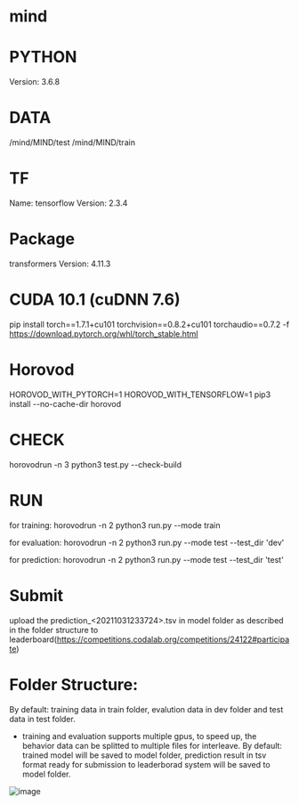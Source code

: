# mind

# PYTHON
Version: 3.6.8

# DATA
/mind/MIND/test
/mind/MIND/train

# TF
Name: tensorflow
Version: 2.3.4

# Package
transformers
Version: 4.11.3

# CUDA 10.1 (cuDNN 7.6)
pip install torch==1.7.1+cu101 torchvision==0.8.2+cu101 torchaudio==0.7.2 -f https://download.pytorch.org/whl/torch_stable.html

# Horovod
HOROVOD_WITH_PYTORCH=1 HOROVOD_WITH_TENSORFLOW=1 pip3 install --no-cache-dir horovod

# CHECK
horovodrun -n 3 python3 test.py --check-build

# RUN
for training: horovodrun -n 2 python3 run.py --mode train

for evaluation: horovodrun -n 2 python3 run.py --mode test --test_dir 'dev'

for prediction: horovodrun -n 2 python3 run.py --mode test --test_dir 'test'

# Submit
upload the prediction_<20211031233724>.tsv in model folder as described in the folder structure to leaderboard(https://competitions.codalab.org/competitions/24122#participate)

# Folder Structure:
By default: training data in train folder, evalution data in dev folder and test data in test folder.
  - training and evaluation supports multiple gpus, to speed up, the behavior data can be splitted to multiple files for interleave.
By default: trained model will be saved to model folder, prediction result in tsv format ready for submission to leaderborad system will be saved to model folder.

![image](https://user-images.githubusercontent.com/28990806/139605879-06eb35b8-5749-4cbf-9977-0ab10d977a54.png)
